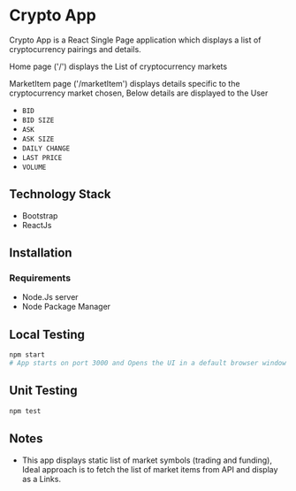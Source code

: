 # Crypto App

Crypto App is a React Single Page application which displays a list of cryptocurrency pairings and details.

Home page ('/') displays the List of cryptocurrency markets

MarketItem page ('/marketItem') displays details specific to the cryptocurrency market chosen, Below details are displayed to the User
* `BID`
* `BID SIZE`
* `ASK`
* `ASK SIZE`
* `DAILY CHANGE`
* `LAST PRICE`
* `VOLUME`

## Technology Stack
* Bootstrap
* ReactJs

## Installation
### Requirements
* Node.Js server
* Node Package Manager

## Local Testing
```bash
npm start
# App starts on port 3000 and Opens the UI in a default browser window for local testing
```

## Unit Testing
```bash
npm test
```

## Notes
* This app displays static list of market symbols (trading and funding), Ideal approach is to fetch the list of market items from API and display as a Links.
  
